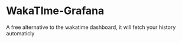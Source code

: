 # WakaTIme-Grafana
 A free alternative to the wakatime dashboard, it will fetch your history automaticly
